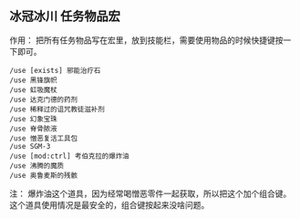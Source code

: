 

## 冰冠冰川 任务物品宏

作用： 把所有任务物品写在宏里，放到技能栏，需要使用物品的时候快捷键按一下即可。

```
/use [exists] 邪能治疗石
/use 黑锋旗帜
/use 虹吸魔杖
/use 达克门德的药剂
/use 稀释过的诅咒教徒滋补剂
/use 幻象宝珠
/use 脊骨脓液
/use 憎恶复活工具包
/use SGM-3
/use [mod:ctrl] 考伯克拉的爆炸油
/use 沸腾的魔质
/use 奥鲁麦斯的残骸
```

注： 爆炸油这个道具，因为经常喝憎恶零件一起获取，所以把这个加个组合键。这个道具使用情况是最安全的，组合键按起来没啥问题。
